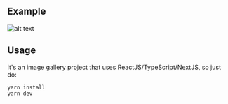 
## Example
![alt text](https://github.com/websoft-ie/ImageGallery/images/exhibition_id.png?raw=true)
## Usage

It's an image gallery project that uses ReactJS/TypeScript/NextJS, so just do:
```shell
yarn install
yarn dev
```
